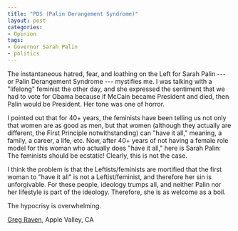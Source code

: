 ```yaml
---
title: "PDS (Palin Derangement Syndrome)"
layout: post
categories:
- Opinion
tags:
- Governor Sarah Palin
- politics
---
```


The instantaneous hatred, fear, and loathing on the Left for Sarah Palin --- or Palin Derangement Syndrome --- mystifies me. I was talking with a "lifelong" feminist the other day, and she expressed the sentiment that we had to vote for Obama because if McCain became President and died, then Palin would be President. Her tone was one of horror.  
  
I pointed out that for 40+ years, the feminists have been telling us not only that women are as good as men, but that women (although they actually are different, the First Principle notwithstanding) can "have it all," meaning, a family, a career, a life, etc. Now, after 40+ years of not having a female role model for this woman who actually does "have it all," here is Sarah Palin: The feminists should be ecstatic! Clearly, this is not the case.

I think the problem is that the Leftists/feminists are mortified that the first woman to "have it all" is not a Leftist/feminist, and therefore her sin is unforgivable. For these people, ideology trumps all, and neither Palin nor her lifestyle is part of the ideology. Therefore, she is as welcome as a boil.

The hypocrisy is overwhelming.

[Greg Raven](https://www.gregraven.org/), Apple Valley, CA
